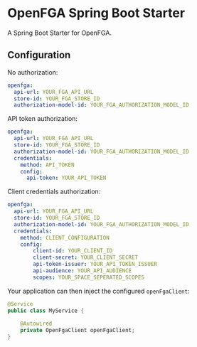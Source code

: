 # OpenFGA Spring Boot Starter

A Spring Boot Starter for OpenFGA.

## Configuration

No authorization:

```yaml
openfga:
  api-url: YOUR_FGA_API_URL
  store-id: YOUR_FGA_STORE_ID
  authorization-model-id: YOUR_FGA_AUTHORIZATION_MODEL_ID
```

API token authorization:

```yaml
openfga:
  api-url: YOUR_FGA_API_URL
  store-id: YOUR_FGA_STORE_ID
  authorization-model-id: YOUR_FGA_AUTHORIZATION_MODEL_ID
  credentials:
    method: API_TOKEN
    config:
      api-token: YOUR_API_TOKEN
```

Client credentials authorization:

```yaml
openfga:
  api-url: YOUR_FGA_API_URL
  store-id: YOUR_FGA_STORE_ID
  authorization-model-id: YOUR_FGA_AUTHORIZATION_MODEL_ID
  credentials:
    method: CLIENT_CONFIGURATION
    config:
        client-id: YOUR_CLIENT_ID
        client-secret: YOUR_CLIENT_SECRET
        api-token-issuer: YOUR_API_TOKEN_ISSUER
        api-audience: YOUR_API_AUDIENCE
        scopes: YOUR_SPACE_SEPERATED_SCOPES
```

Your application can then inject the configured `openFgaClient`:

```java
@Service
public class MyService {
    
    @Autowired
    private OpenFgaClient openFgaClient;
}
```
